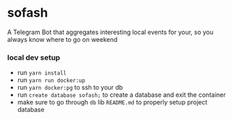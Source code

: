 # sofash

A Telegram Bot that aggregates interesting local events for your, so you always know where to go on weekend

### local dev setup

- run `yarn install`
- run `yarn run docker:up`
- run `yarn docker:pg` to ssh to your db
- run `create database sofash;` to create a database and exit the container
- make sure to go through `db` lib `README.md` to properly setup project database
